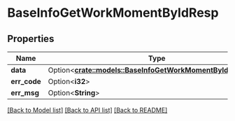 # BaseInfoGetWorkMomentByIdResp

## Properties

Name | Type | Description | Notes
------------ | ------------- | ------------- | -------------
**data** | Option<[**crate::models::BaseInfoGetWorkMomentByIdRespData**](BaseInfoGetWorkMomentByIdResp_data.md)> |  | [optional]
**err_code** | Option<**i32**> |  | [optional]
**err_msg** | Option<**String**> |  | [optional]

[[Back to Model list]](../README.md#documentation-for-models) [[Back to API list]](../README.md#documentation-for-api-endpoints) [[Back to README]](../README.md)


